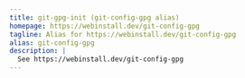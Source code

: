 ```yaml
---
title: git-gpg-init (git-config-gpg alias)
homepage: https://webinstall.dev/git-config-gpg
tagline: Alias for https://webinstall.dev/git-config-gpg
alias: git-config-gpg
description: |
  See https://webinstall.dev/git-config-gpg
---
```

